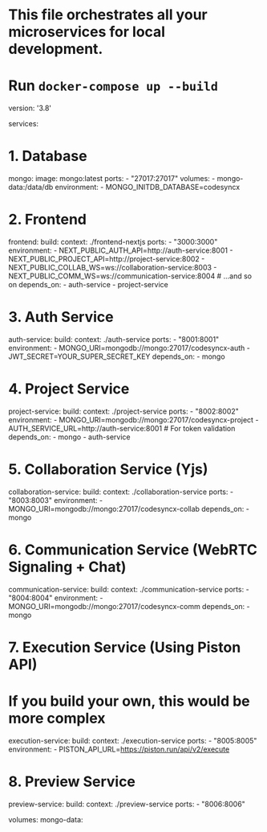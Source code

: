 # This file orchestrates all your microservices for local development.

# Run `docker-compose up --build`

version: '3.8'

services:

# 1. Database

mongo:
image: mongo:latest
ports: - "27017:27017"
volumes: - mongo-data:/data/db
environment: - MONGO_INITDB_DATABASE=codesyncx

# 2. Frontend

frontend:
build:
context: ./frontend-nextjs
ports: - "3000:3000"
environment: - NEXT_PUBLIC_AUTH_API=http://auth-service:8001 - NEXT_PUBLIC_PROJECT_API=http://project-service:8002 - NEXT_PUBLIC_COLLAB_WS=ws://collaboration-service:8003 - NEXT_PUBLIC_COMM_WS=ws://communication-service:8004 # ...and so on
depends_on: - auth-service - project-service

# 3. Auth Service

auth-service:
build:
context: ./auth-service
ports: - "8001:8001"
environment: - MONGO_URI=mongodb://mongo:27017/codesyncx-auth - JWT_SECRET=YOUR_SUPER_SECRET_KEY
depends_on: - mongo

# 4. Project Service

project-service:
build:
context: ./project-service
ports: - "8002:8002"
environment: - MONGO_URI=mongodb://mongo:27017/codesyncx-project - AUTH_SERVICE_URL=http://auth-service:8001 # For token validation
depends_on: - mongo - auth-service

# 5. Collaboration Service (Yjs)

collaboration-service:
build:
context: ./collaboration-service
ports: - "8003:8003"
environment: - MONGO_URI=mongodb://mongo:27017/codesyncx-collab
depends_on: - mongo

# 6. Communication Service (WebRTC Signaling + Chat)

communication-service:
build:
context: ./communication-service
ports: - "8004:8004"
environment: - MONGO_URI=mongodb://mongo:27017/codesyncx-comm
depends_on: - mongo

# 7. Execution Service (Using Piston API)

# If you build your own, this would be more complex

execution-service:
build:
context: ./execution-service
ports: - "8005:8005"
environment: - PISTON_API_URL=https://piston.run/api/v2/execute

# 8. Preview Service

preview-service:
build:
context: ./preview-service
ports: - "8006:8006"

volumes:
mongo-data:
